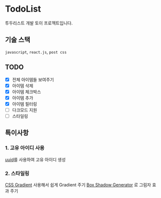 # TodoList

투두리스트 개발 토이 프로젝트입니다.

## 기술 스택

`javascript`, `react.js`, `post css`

## TODO

- [x] 전체 아이템들 보여주기
- [x] 아이템 삭제
- [x] 아이템 체크박스
- [x] 아이템 추가
- [x] 아이템 필터링
- [ ] 다크모드 지원
- [ ] 스타일링

## 특이사항

### 1. 고유 아이디 사용

[uuid](https://www.npmjs.com/package/uuid)를 사용하여 고유 아이디 생성

### 2. 스타일링

[CSS Gradient](https://cssgradient.io/) 사용해서 쉽게 Gradient 주기
[Box Shadow Generator](https://cssgenerator.org/box-shadow-css-generator.html) 로 그림자 효과 주기
